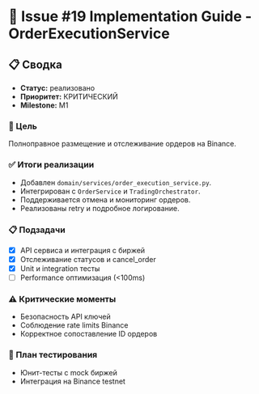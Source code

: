 # 🚀 Issue #19 Implementation Guide - OrderExecutionService

## 📋 Сводка
- **Статус:** реализовано
- **Приоритет:** КРИТИЧЕСКИЙ
- **Milestone:** M1

### 🎯 Цель
Полноправное размещение и отслеживание ордеров на Binance.

### ✅ Итоги реализации
- Добавлен `domain/services/order_execution_service.py`.
- Интегрирован с `OrderService` и `TradingOrchestrator`.
- Поддерживается отмена и мониторинг ордеров.
- Реализованы retry и подробное логирование.

### 📋 Подзадачи
- [x] API сервиса и интеграция с биржей
- [x] Отслеживание статусов и cancel_order
- [x] Unit и integration тесты
- [ ] Performance оптимизация (<100ms)

### ⚠️ Критические моменты
- Безопасность API ключей
- Соблюдение rate limits Binance
- Корректное сопоставление ID ордеров

### 🧪 План тестирования
- Юнит-тесты с mock биржей
- Интеграция на Binance testnet
